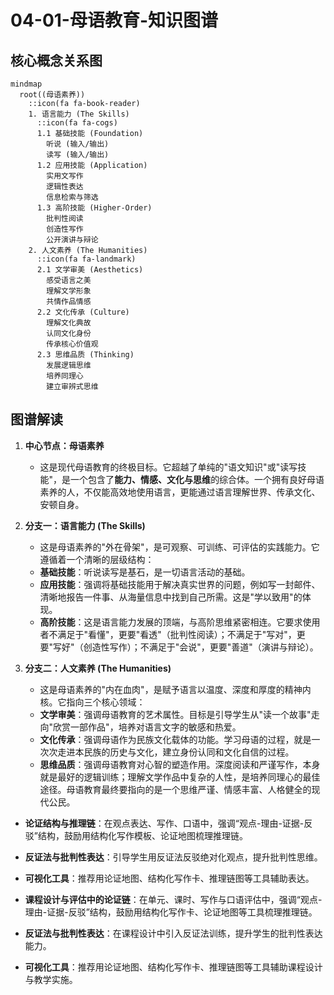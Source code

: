 # 04-01-母语教育-知识图谱

## 核心概念关系图

```mermaid
mindmap
  root((母语素养))
    ::icon(fa fa-book-reader)
    1. 语言能力 (The Skills)
      ::icon(fa fa-cogs)
      1.1 基础技能 (Foundation)
        听说 (输入/输出)
        读写 (输入/输出)
      1.2 应用技能 (Application)
        实用文写作
        逻辑性表达
        信息检索与筛选
      1.3 高阶技能 (Higher-Order)
        批判性阅读
        创造性写作
        公开演讲与辩论
    2. 人文素养 (The Humanities)
      ::icon(fa fa-landmark)
      2.1 文学审美 (Aesthetics)
        感受语言之美
        理解文学形象
        共情作品情感
      2.2 文化传承 (Culture)
        理解文化典故
        认同文化身份
        传承核心价值观
      2.3 思维品质 (Thinking)
        发展逻辑思维
        培养同理心
        建立审辨式思维
```

## 图谱解读

1. **中心节点：母语素养**
    - 这是现代母语教育的终极目标。它超越了单纯的"语文知识"或"读写技能"，是一个包含了**能力、情感、文化与思维**的综合体。一个拥有良好母语素养的人，不仅能高效地使用语言，更能通过语言理解世界、传承文化、安顿自身。

2. **分支一：语言能力 (The Skills)**
    - 这是母语素养的"外在骨架"，是可观察、可训练、可评估的实践能力。它遵循着一个清晰的层级结构：
    - **基础技能**：听说读写是基石，是一切语言活动的基础。
    - **应用技能**：强调将基础技能用于解决真实世界的问题，例如写一封邮件、清晰地报告一件事、从海量信息中找到自己所需。这是"学以致用"的体现。
    - **高阶技能**：这是语言能力发展的顶端，与高阶思维紧密相连。它要求使用者不满足于"看懂"，更要"看透"（批判性阅读）；不满足于"写对"，更要"写好"（创造性写作）；不满足于"会说"，更要"善道"（演讲与辩论）。

3. **分支二：人文素养 (The Humanities)**
    - 这是母语素养的"内在血肉"，是赋予语言以温度、深度和厚度的精神内核。它指向三个核心领域：
    - **文学审美**：强调母语教育的艺术属性。目标是引导学生从"读一个故事"走向"欣赏一部作品"，培养对语言文字的敏感和热爱。
    - **文化传承**：强调母语作为民族文化载体的功能。学习母语的过程，就是一次次走进本民族的历史与文化，建立身份认同和文化自信的过程。
    - **思维品质**：强调母语教育对心智的塑造作用。深度阅读和严谨写作，本身就是最好的逻辑训练；理解文学作品中复杂的人性，是培养同理心的最佳途径。母语教育最终要指向的是一个思维严谨、情感丰富、人格健全的现代公民。

- **论证结构与推理链**：在观点表达、写作、口语中，强调“观点-理由-证据-反驳”结构，鼓励用结构化写作模板、论证地图梳理推理链。
- **反证法与批判性表达**：引导学生用反证法反驳绝对化观点，提升批判性思维。
- **可视化工具**：推荐用论证地图、结构化写作卡、推理链图等工具辅助表达。

- **课程设计与评估中的论证链**：在单元、课时、写作与口语评估中，强调“观点-理由-证据-反驳”结构，鼓励用结构化写作卡、论证地图等工具梳理推理链。
- **反证法与批判性表达**：在课程设计中引入反证法训练，提升学生的批判性表达能力。
- **可视化工具**：推荐用论证地图、结构化写作卡、推理链图等工具辅助课程设计与教学实施。
